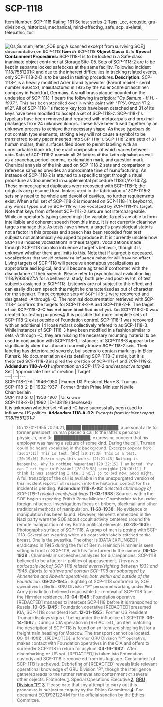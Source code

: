 # SCP-1118
Item Number: SCP-1118
Rating: 161
Series: series-2
Tags: _cc, acoustic, gru-division-p, historical, mechanical, mind-affecting, safe, scp, skeletal, telepathic, tool

---

![Os_Sumum_letter_SOE.png](https://scp-wiki.wdfiles.com/local--files/scp-1118/Os_Sumum_letter_SOE.png)
A scanned excerpt from surviving SOE[1](javascript:;) documentation on SCP-1118
**Item #:** SCP-1118
**Object Class:** Safe
**Special Containment Procedures:** SCP-1118-1 is to be locked in a Safe-class inanimate object container at Storage Site-05. Sets of SCP-1118-2 are to be kept in separate locked safeboxes at the same facility. Following incident 1118/I/551201:R and due to the inherent difficulties in tracking related events, only SCP-1118-2-D is to be used in testing procedures.
**Description:** SCP-1118-1 is a heavily modified Adler brand typewriter (Favorit model - serial number 466442), manufactured in 1935 by the Adler Schreibmaschinen company in Frankfurt, Germany. A small brass plaque mounted on the underside of SCP-1118-1 bears the following inscription: "_Os Sumum - H.H. - 1937_ ". This has been stenciled over in white paint with "ГРУ, Отдел 'П'[2](javascript:;) \- #12".
All of SCP-1118-1's factory key tops have been detached and 31 of its keys have been modified to accept a set of SCP-1118-2. SCP-1118-1's typebars have been removed and replaced with metacarpals and proximal phalanges from 24 unknown donors. These have been fused together by an unknown process to achieve the necessary shape. As these typebars do not contain type elements, striking a key will not cause a symbol to be transferred to any paper inserted into SCP-1118-1.
SCP-1118-2 are sets of 31 human molars, their surfaces filed down to permit labeling with an unremarkable black ink, the exact composition of which varies between sets. Sets of SCP-1118-2 contain all 26 letters of the Latin alphabet as well as a spacebar, period, comma, exclamation mark, and question mark. Chemical analysis of the ink used on SCP-1118-2 sets and comparison to reference samples provides an approximate time of manufacturing. An instance of SCP-1118-2 is attuned to a specific target through a ritual procedure as documented in supplemental procedure 1118/D/Ax-14:Z[3](javascript:;). These mimeographed duplicates were recovered with SCP-1118-1; the originals are presumed lost. Molars used in the fabrication of SCP-1118-2 sets only need to be whole and devoid of cavities, no further requirements exist.
When a full set of SCP-1118-2 is mounted on SCP-1118-1's keyboard, any words typed out on SCP-1118 will be vocalized by SCP-1118-1's target. Note that keys from different SCP-1118-2 sets are not interchangeable. While an operator's typing speed might be variable, targets are able to form intelligible and coherent speech from this input. It is not currently clear how targets manage this. As tests have shown, a target's physiological state is not a factor in this process and speech has been recorded from test subjects not anatomically equipped to produce it. It is currently unclear how SCP-1118 induces vocalizations in these targets.
Vocalizations made through SCP-1118 can also influence a target's behavior, though it is unknown whether there are limits to this. Note that if a target is deceased, vocalizations that would otherwise influence behavior will have no effect.
Living targets of SCP-1118 will perceive anomalous vocalizations as appropriate and logical, and will become agitated if confronted with the discordance of their speech. Please refer to psychological evaluation log 1118/P/930627:A for a behavioral study, both pre- and post-event, of test subjects assigned to SCP-1118. Listeners are not subject to this effect and can easily discern speech that might be characterized as out of character for the speaker.
Three complete sets of SCP-1118-2 were recovered and designated -A through -C. The nominal documentation retrieved with SCP-1118-1 confirms the targets for SCP-1118-2-A and SCP-1118-2-B. The target of set SCP-1118-2-C has not been identified as of yet. Set SCP-1118-2-D was created for testing purposes[4](javascript:;). It is possible that more complete sets of SCP-1118-2 exist outside of Foundation control.
SCP-1118-1 was recovered with an additional 14 loose molars collectively refered to as SCP-1118-3. While instances of SCP-1118-3 have been modified in a fashion similar to sets -A through -C, they are missing the necessary mounting material to be used in conjunction with SCP-1118-1. Instances of SCP-1118-3 appear to be significantly older than those in currently known SCP-1118-2 sets. Their labeling has deteriorated severely, but seems to contain markings in Elder Futhark. No documentation exists detailing SCP-1118-3's role, but it is theorized SCP-1118-3 inspired the creation of SCP-1118-1 and SCP-1118-2.
**Addendum 1118-A-01:** _Information on SCP-1118-2 and respective targets_
Set | Approximate time of creation | Target  
---|---|---  
SCP-1118-2-A | 1946-1950 | Former US President Harry S. Truman  
SCP-1118-2-B | 1932-1937 | Former British Prime Minister Neville Chamberlain  
SCP-1118-2-C | 1958-1967 | Unknown  
SCP-1118-2-D | 1992 | D-138119 (deceased)  
It is unknown whether set -A and -C have successfully been used to influence US politics.
**Addendum 1118-A-02:** _Excerpts from incident report 1118/I/551201:R_
> On 12-01-1955 20:16:21, █████ ████████████, a personal aide to former president Truman placed a call to the latter's personal physician, one Dr. ████████████, expressing concern that his employer was having a seizure of some kind. During the call, Truman could be heard vocalizing in the background. Excerpts appear here:
> `[20:17:13] This is test.` [sic]
> `[20:17:30] This is a test.`
> `[20:19:06] Maksim says this works.`
> `[20:21:43] Nothing is happening. Why is nothing happening?`
> `[20:22:16] I am bored. Why can I not type in Russian?`
> `[20:25:58] sieojgbkc`
> `[20:26:11] I think it was something I ate. I will go to bed now. Good night.`
> A full transcript of the call is available in the unexpurgated version of this incident report. Full research into the historical context for this incident is pending.
**Addendum 1118-A-03:** _Selected chronology of SCP-1118-1 related events/sightings_
> **11-03-1938** : Sources within the SOE begin suspecting British Prime Minister Chamberlain to be under foreign influence. Investigations focus on bribery, blackmail and other traditional methods of manipulation.
> **11-28-1938** : No evidence of manipulation has been found. However, elements embedded in the Nazi party warn the SOE about occult activity centered around the remote manipulation of key British political elements.
> **02-28-1939** : Photographs surface of SCP-1118. A group of men is posing with SCP-1118. Several are wearing white lab coats with labels stitched to the breast. One is the swastika. The other is [DATA EXPUNGED] eradicated in 1945 during the fall of Berlin. Heinrich Himmler is seen sitting in front of SCP-1118, with his face turned to the camera.
> **06-14-1939** : Chamberlain's speeches analyzed for discrepancies. SCP-1118 believed to be a factor in politics of appeasement.
> _There is a noticeable lack of SCP-1118 related events/sighting between 1939 and 1945. Efforts to retrieve and contain SCP-1118 are sabotaged by Ahnenerbe and Abwehr operatives, both within and outside of the Foundation._
> **09-22-1945** : Sighting of SCP-1118 confirmed by SOE operatives in Berlin. GRU Division "P" personnel working under Red Army jurisdiction believed responsible for removal of SCP-1118 from the Himmler residence.
> **10-04-1945** : Foundation operative [REDACTED] manages to intercept SCP-1118 before it is transported to Russia.
> **10-05-1945** : Foundation operative [REDACTED] presumed KIA, SCP-1118 considered lost.
> **12-01-1955** : Former US President Truman displays signs of being under the influence of SCP-1118.
> **06-14-1982** : During a CIA operation in [REDACTED], an item matching the description of SCP-1118 is found on an itemized shipping list for a freight train heading for Moscow. The transport cannot be located.
> **03-31-1992** : [REDACTED], a former GRU Division "P" operative, makes contact with Foundation operatives in the CIA and offers to surrender SCP-1118 in return for asylum.
> **04-16-1992** : After disembarking on US soil, [REDACTED] is taken into Foundation custody and SCP-1118 is recovered from his luggage. Containment of SCP-1118 is achieved. Debriefing of [REDACTED] reveals little relevant operational knowledge of GRU Division "P", though the intelligence gathered leads to the further retrieval and containment of several other objects.
Footnotes
[1](javascript:;). Special Operations Executive
[2](javascript:;). [GRU Division "P"](https://scp-wiki.wikidot.com/groups-of-interest#gru-division-p)
[3](javascript:;). Please note that any attempt to carry out this procedure is subject to enquiry by the Ethics Committee
[4](javascript:;). See document EC/D/921224:M for the official sanction by the Ethics Committee.